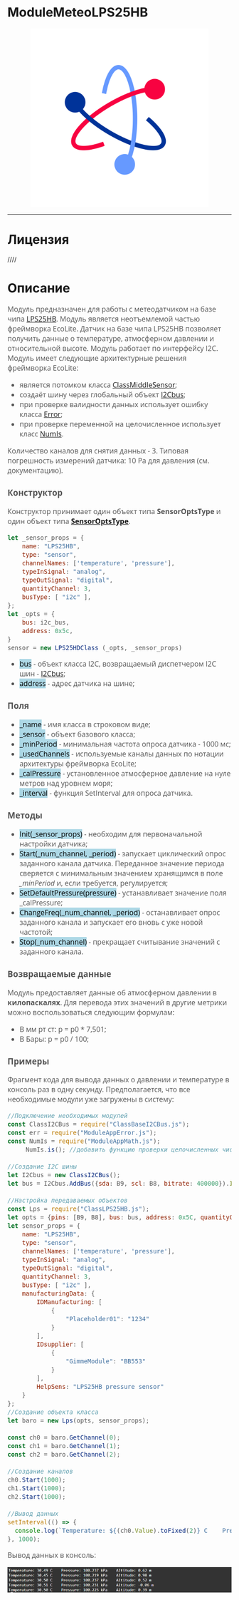 # ModuleMeteoLPS25HB
<p align="center">
  <img src="./res/logo.png" width="400" title="hover text">
</p>

-----------------

# Лицензия
////

# Описание
<div style = "font-family: 'Open Sans', sans-serif; font-size: 16px; color: #555">

Модуль предназначен для работы с метеодатчиком на базе чипа [LPS25HB](https://github.com/AlexGlgr/ModuleMeteoLPS25HB/blob/fork-Alexander/res/LPS331AP_STMicroelectronics.pdf). Модуль является неотъемлемой частью фреймворка EcoLite. Датчик на базе чипа LPS25HB позволяет получить данные о температуре, атмосферном давлении и относительной высоте. Модуль работает по интерфейсу I2C. Модуль имеет следующие архитектурные решения фреймворка EcoLite:
- является потомком класса [ClassMiddleSensor](https://github.com/Nicktonious/ModuleSensorArchitecture/blob/main/README.md);
- создаёт шину через глобальный объект [I2Cbus](https://github.com/AlexGlgr/ModuleBaseI2CBus/blob/fork-Alexander/README.md);
- при проверке валидности данных использует ошибку класса [Error](https://github.com/Konkery/ModuleAppError/blob/main/README.md);
- при проверке переменной на целочисленное использует класс [NumIs](https://github.com/Konkery/ModuleAppMath/blob/main/README.md).
 
 Количество каналов для снятия данных - 3. Типовая погрешность измерений датчика: 10 Pa для давления (см. документацию).

### **Конструктор**
Конструктор принимает один объект типа **SensorOptsType** и один объект типа [**SensorOptsType**](https://github.com/Nicktonious/ModuleSensorArchitecture/blob/main/README.md).
```js
let _sensor_props = {
    name: "LPS25HB",
    type: "sensor",
    channelNames: ['temperature', 'pressure'],
    typeInSignal: "analog",
    typeOutSignal: "digital",
    quantityChannel: 3,
    busType: [ "i2c" ],
};
let _opts = {
    bus: i2c_bus,
    address: 0x5c,
}
sensor = new LPS25HDClass (_opts, _sensor_props)
```
- <mark style="background-color: lightblue">bus</mark> - объект класса I2C, возвращаемый диспетчером I2C шин - [I2Cbus](https://github.com/AlexGlgr/ModuleBaseI2CBus/blob/fork-Alexander/README.md);
- <mark style="background-color: lightblue">address</mark> - адрес датчика на шине;

### **Поля**
- <mark style="background-color: lightblue">_name</mark> - имя класса в строковом виде;
- <mark style="background-color: lightblue">_sensor</mark> - объект базового класса;
- <mark style="background-color: lightblue">_minPeriod</mark> - минимальная частота опроса датчика - 1000 мс;
- <mark style="background-color: lightblue">_usedChannels</mark> - используемые каналы данных по нотации архитектуры фреймворка EcoLite;
- <mark style="background-color: lightblue">_calPressure</mark> - установленное атмосферное давление на нуле метров над уровнем моря;
- <mark style="background-color: lightblue">_interval</mark> - функция SetInterval для опроса датчика.

### **Методы**
- <mark style="background-color: lightblue">Init(_sensor_props)</mark> - необходим для первоначальной настройки датчика;
- <mark style="background-color: lightblue">Start(_num_channel, _period)</mark> - запускает циклический опрос заданного канала датчика. Переданное значение периода сверяется с минимальным значением хранящимся в поле *_minPeriod* и, если требуется, регулируется;
- <mark style="background-color: lightblue">SetDefaultPressure(pressure)</mark> - устанавливает значение поля _calPressure;
- <mark style="background-color: lightblue">ChangeFreq(_num_channel, _period)</mark> - останавливает опрос заданного канала и запускает его вновь с уже новой частотой;
- <mark style="background-color: lightblue">Stop(_num_channel)</mark> - прекращает считывание значений с заданного канала.

### **Возвращаемые данные**
Модуль предоставляет данные об атмосферном давлении в **килопаскалях**. Для перевода этих значений в другие метрики можно воспользоваться следующим формулам:
- В мм рт ст: p = p0 * 7,501;
- В Бары: p = p0 / 100;


### **Примеры**
Фрагмент кода для вывода данных о давлении и температуре в консоль раз в одну секунду. Предполагается, что все необходимые модули уже загружены в систему:
```js
//Подключение необходимых модулей
const ClassI2CBus = require("ClassBaseI2CBus.js");
const err = require("ModuleAppError.js");
const NumIs = require("ModuleAppMath.js");
     NumIs.is(); //добавить функцию проверки целочисленных чисел в Number

//Создание I2C шины
let I2Cbus = new ClassI2CBus();
let bus = I2Cbus.AddBus({sda: B9, scl: B8, bitrate: 400000}).IDbus;

//Настройка передаваемых объектов
const Lps = require("ClassLPS25HB.js");
let opts = {pins: [B9, B8], bus: bus, address: 0x5C, quantityChannel: 3};
let sensor_props = {
    name: "LPS25HB",
    type: "sensor",
    channelNames: ['temperature', 'pressure'],
    typeInSignal: "analog",
    typeOutSignal: "digital",
    quantityChannel: 3,
    busType: [ "i2c" ],
    manufacturingData: {
        IDManufacturing: [
            {
                "Placeholder01": "1234"
            }
        ],
        IDsupplier: [
            {
                "GimmeModule": "BB553"
            }
        ],
        HelpSens: "LPS25HB pressure sensor"
    }
};
//Создание объекта класса
let baro = new Lps(opts, sensor_props);

const ch0 = baro.GetChannel(0);
const ch1 = baro.GetChannel(1);
const ch2 = baro.GetChannel(2);

//Создание каналов
ch0.Start(1000);
ch1.Start(1000);
ch2.Start(1000);

//Вывод данных
setInterval(() => {
  console.log(`Temperature: ${(ch0.Value).toFixed(2)} C    Pressure: ${(ch1.Value).toFixed(3)} kPa    Altitude: ${sum.toFixed(2)} m`);
}, 1000);
```
Вывод данных в консоль:
<p align="left">
  <img src="./res/output.png" title="hover text">
</p>
</div>